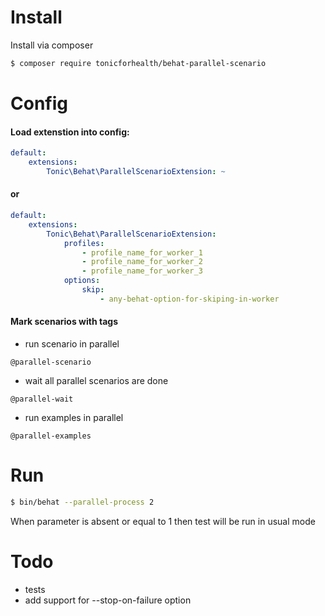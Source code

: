 # Install

Install via composer
```bash
$ composer require tonicforhealth/behat-parallel-scenario
```
# Config

#### Load extenstion into config:
```yml
default:
    extensions:
        Tonic\Behat\ParallelScenarioExtension: ~
```
#### or
```yml
default:
    extensions:
        Tonic\Behat\ParallelScenarioExtension:
            profiles:
                - profile_name_for_worker_1
                - profile_name_for_worker_2
                - profile_name_for_worker_3
            options:
                skip:
                    - any-behat-option-for-skiping-in-worker
```
#### Mark scenarios with tags
* run scenario in parallel

```
@parallel-scenario
```

* wait all parallel scenarios are done

```
@parallel-wait
```
* run examples in parallel

```
@parallel-examples
```
# Run
```bash
$ bin/behat --parallel-process 2
```
When parameter is absent or equal to 1 then test will be run in usual mode

# Todo
* tests
* add support for --stop-on-failure option
